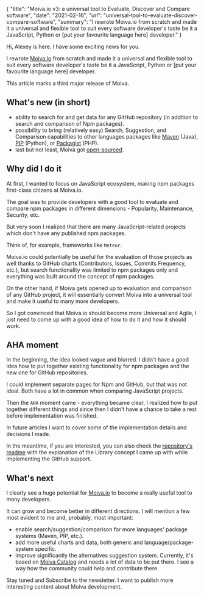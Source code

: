 {
    "title": "Moiva.io v3: a universal tool to Evaluate, Discover and Compare software",
    "date": "2021-02-16",
    "url": "universal-tool-to-evaluate-discover-compare-software",
    "summary": "I rewrote Moiva.io from scratch and made it a universal and flexible tool to suit every software developer's taste be it a JavaScript, Python or [put your favourite language here] developer."
}

Hi, Alexey is here. I have some exciting news for you.

I rewrote [Moiva.io](https://moiva.io/) from scratch and made it a universal and flexible tool to suit every software developer's taste be it a JavaScript, Python or [put your favourite language here] developer.

This article marks a third major release of Moiva.

## What's new (in short)
- ability to search for and get data for any GitHub repository (in addition to search and comparison of Npm packages).
- possibility to bring (relatively easy) Search, Suggestion, and Comparison capabilities to other languages packages like [Maven](https://mvnrepository.com/) (Java), [PIP](https://pypi.org/) (Python), or [Packagist](https://packagist.org/) (PHP).
- last but not least, Moiva got [open-sourced](https://github.com/aantipov/moiva).

## Why did I do it
At first, I wanted to focus on JavaScript ecosystem, making npm packages first-class citizens at Moiva.io.

The goal was to provide developers with a good tool to evaluate and compare npm packages in different dimensions - Popularity, Maintenance, Security, etc.

But very soon I realized that there are many JavaScript-related projects which don't have any published npm packages.

Think of, for example, frameworks like `Meteor`. 

Moiva.io could potentially be useful for the evaluation of those projects as well thanks to GitHub charts (Contributors, Issues, Commits Frequency, etc.), but search functionality was limited to npm packages only and everything was built around the concept of npm packages.

On the other hand, if Moiva gets opened up to evaluation and comparison of any GitHub project, it will essentially convert Moiva into a universal tool and make it useful to many more developers.

So I got convinced that Moiva.io should become more Universal and Agile, I just need to come up with a good idea of how to do it and how it should work.

## AHA moment
In the beginning, the idea looked vague and blurred. I didn't have a good idea how to put together existing functionality for npm packages and the new one for GitHub repositories.

I could implement separate pages for Npm and GitHub, but that was not ideal. Both have a lot in common when comparing JavaScript projects.

Then the `AHA` moment came - everything became clear, I realized how to put together different things and since then I didn't have a chance to take a rest before implementation was finished.

In future articles I want to cover some of the implementation details and decisions I made.

In the meantime, if you are interested, you can also check the [repository's readme](https://github.com/aantipov/moiva/) with the explanation of the Library concept I came up with while implementing the GitHub support.

## What's next
I clearly see a huge potential for [Moiva.io](https://moiva.io/) to become a really useful tool to many developers.

It can grow and become better in different directions.
I will mention a few most evident to me and, probably, most important:
- enable search/suggestion/comparison for more languages' package systems (Maven, PIP, etc.).
- add more useful charts and data, both generic and language/package-system specific.
- improve significantly the alternatives suggestion system. Currently, it's based on [Moiva Catalog](https://github.com/aantipov/moiva-catalog) and needs a lot of data to be put there. I see a way how the community could help and contribute there.

Stay tuned and Subscribe to the newsletter. I want to publish more interesting content about Moiva development.
